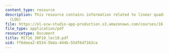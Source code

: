 ```yaml
---
content_type: resource
description: This resource contains information related to linear quadratic Gaussian
  (LQG)
file: https://ol-ocw-studio-app-production.s3.amazonaws.com/courses/16-30-feedback-control-systems-fall-2010/ff6deea265345bda444b55df6d7163ca_MIT16_30F10_lec19.pdf
file_type: application/pdf
resourcetype: Document
title: MIT16_30F10_lec19.pdf
uid: ff6deea2-6534-5bda-444b-55df6d7163ca
---
```

